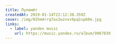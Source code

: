 ```yaml
---
title: Пулемёт
createdAt: 2019-01-14T22:12:38.359Z
cover: /img/01hm4rrq7as2wznxv9pq1vp60e.jpg
links:
  - label: yandex music
    url: https://music.yandex.ru/album/9967839
---
```

